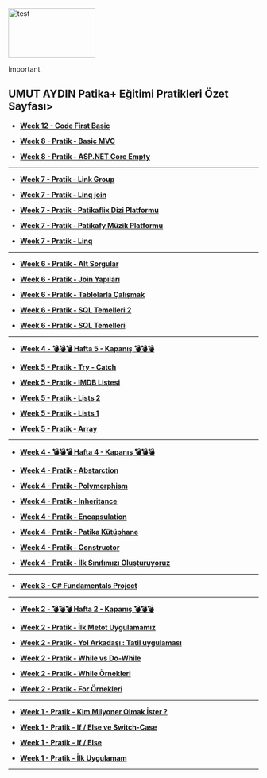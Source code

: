 
<img src="https://cdn.prod.website-files.com/6097e0eca1e875de53031ff6/6241a5ec363584013b7b1857_Patika%20logo%20(2).png" alt="test" width="175" height="100">

> [!IMPORTANT]
> ## UMUT AYDIN Patika+ Eğitimi Pratikleri Özet Sayfası>

<!-- 
----------------------------------------
--> 
+ **[Week 12 - Code First Basic ](https://github.com/aydinumu/CodeFirstBasic/tree/master/CodeFirstBasic)**

+ **[Week 8 - Pratik - Basic MVC ](https://github.com/aydinumu/PatikaTasks/tree/main/ASP.NET-Core-Empty)**

+ **[Week 8 - Pratik - ASP.NET Core Empty ](https://github.com/aydinumu/PatikaTasks/tree/main/ASP.NET-Core-Empty)**

----------------------------------------

+ **[Week 7 - Pratik - Link Group ](https://github.com/aydinumu/PatikaTasks/blob/main/linqGroupJoin.cs)**
  
+ **[Week 7 - Pratik - Linq join ](https://github.com/aydinumu/PatikaTasks/blob/main/linqJoin.cs)**
  
+ **[Week 7 - Pratik - Patikaflix Dizi Platformu ](https://github.com/aydinumu/PatikaTasks/blob/main/patikaflix.cs)**
  
+ **[Week 7 - Pratik - Patikafy Müzik Platformu ](https://github.com/aydinumu/PatikaTasks/blob/main/patikafy.cs)**
 
+ **[Week 7 - Pratik - Linq](https://github.com/aydinumu/PatikaTasks/blob/main/linq.cs)**
  
----------------------------------------

+ **[Week 6 - Pratik - Alt Sorgular ](https://github.com/aydinumu/SQLTasks/tree/main)**
  
+ **[Week 6 - Pratik - Join Yapıları ](https://github.com/aydinumu/SQLTasks/tree/main)**
  
+ **[Week 6 - Pratik - Tablolarla Çalışmak ](https://github.com/aydinumu/SQLTasks/tree/main)**
  
+ **[Week 6 - Pratik - SQL Temelleri 2 ](https://github.com/aydinumu/SQLTasks/tree/main)**
 
+ **[Week 6 - Pratik - SQL Temelleri ](https://github.com/aydinumu/SQLTasks/tree/main)**
  
 
----------------------------------------

+ **[Week 4 - 💣💣💣 Hafta 5 - Kapanış 💣💣💣 ](https://github.com/aydinumu/PatikaTasks/blob/main/hafta5Kapanis.cs)** 

+ **[Week 5 - Pratik - Try - Catch ](https://github.com/aydinumu/PatikaTasks/blob/main/tryCatch.cs)**

+ **[Week 5 - Pratik - IMDB Listesi ](https://github.com/aydinumu/PatikaTasks/blob/main/imdbList.cs)**

+ **[Week 5 - Pratik - Lists 2 ](https://github.com/aydinumu/PatikaTasks/blob/main/lists2.cs)**

+ **[Week 5 - Pratik - Lists 1 ](https://github.com/aydinumu/PatikaTasks/blob/main/lists1.cs)**

+ **[Week 5 - Pratik - Array ](https://github.com/aydinumu/PatikaTasks/blob/main/array.cs)**


 ----------------------------------------

+ **[Week 4 - 💣💣💣 Hafta 4 - Kapanış 💣💣💣 ](https://github.com/aydinumu/PatikaTasks/blob/main/hafta4Kapanis.cs)** 

+ **[Week 4 - Pratik - Abstarction ](https://github.com/aydinumu/PatikaTasks/blob/main/abstraction.cs)**

+ **[Week 4 - Pratik - Polymorphism ](https://github.com/aydinumu/PatikaTasks/blob/main/polymorphism.cs)**

+ **[Week 4 - Pratik - Inheritance ](https://github.com/aydinumu/PatikaTasks/blob/main/inheritence.cs)**

+ **[Week 4 - Pratik - Encapsulation ](https://t3.ftcdn.net/jpg/05/17/31/54/360_F_517315479_5APCsHqS3fFO0NAHewzDu9XS8Y2PhLBy.jpg)**

+ **[Week 4 - Pratik - Patika Kütüphane ](https://github.com/aydinumu/PatikaTasks/blob/main/patikaKutuphane.cs)**

+ **[Week 4 - Pratik - Constructor ](https://github.com/aydinumu/PatikaTasks/blob/main/constructor.cs)**

+ **[Week 4 - Pratik - İlk Sınıfımızı Oluşturuyoruz](https://github.com/aydinumu/PatikaTasks/blob/main/firstClass.cs)**
  
 ----------------------------------------
  
+ **[Week 3 - C# Fundamentals Project ](https://github.com/aydinumu/FundementalsProject)**
  
 ----------------------------------------
 
+ **[Week 2 - 💣💣💣 Hafta 2 - Kapanış 💣💣💣](https://github.com/aydinumu/PatikaTasks/blob/main/hafta2Kapanis.cs)**

+ **[Week 2 - Pratik - İlk Metot Uygulamamız](https://github.com/aydinumu/PatikaTasks/blob/main/firstMethod.cs)**

+ **[Week 2 - Pratik - Yol Arkadaşı : Tatil uygulaması](https://github.com/aydinumu/PatikaTasks/blob/main/yolArkadasi.cs)**

+ **[Week 2 - Pratik - While vs Do-While](https://github.com/aydinumu/PatikaTasks/blob/main/whilevsdowhile.cs)**

+ **[Week 2 - Pratik - While Örnekleri ](https://github.com/aydinumu/PatikaTasks/blob/main/while.cs)** 

+ **[Week 2 - Pratik - For Örnekleri ](https://github.com/aydinumu/PatikaTasks/blob/main/for.cs)**
  
 ----------------------------------------
 
+ **[Week 1 - Pratik - Kim Milyoner Olmak İster ?](https://github.com/aydinumu/PatikaTasks/blob/main/milyoner.cs)**

+ **[Week 1 - Pratik - If / Else ve Switch-Case](https://github.com/aydinumu/PatikaTasks/blob/main/switchCase.cs)**

+ **[Week 1 - Pratik - If / Else](https://github.com/aydinumu/PatikaTasks/blob/main/ifElse.cs)**   

+ **[Week 1 - Pratik - İlk Uygulamam](https://github.com/aydinumu/PatikaTasks/blob/main/firstTask.cs)**
  
----------------------------------------
